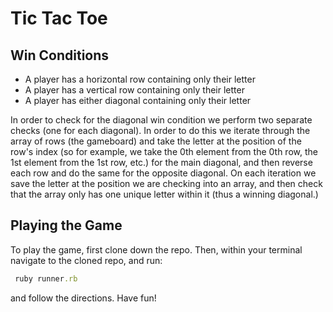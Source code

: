 # Tic Tac Toe

## Win Conditions

  * A player has a horizontal row containing only their letter
  * A player has a vertical row containing only their letter
  * A player has either diagonal containing only their letter

   In order to check for the diagonal win condition we perform two separate checks (one for each diagonal). In order to do this we iterate through the array of rows (the gameboard) and take the letter at the position of the row's index (so for example, we take the 0th element from the 0th row, the 1st element from the 1st row, etc.) for the main diagonal, and then reverse each row and do the same for the opposite diagonal. On each iteration we save the letter at the position we are checking into an array, and then check that the array only has one unique letter within it (thus a winning diagonal.)

## Playing the Game

   To play the game, first clone down the repo. Then, within your terminal navigate to the cloned repo, and run:
   
   ```ruby
    ruby runner.rb
   ```
   
   and follow the directions. Have fun!
